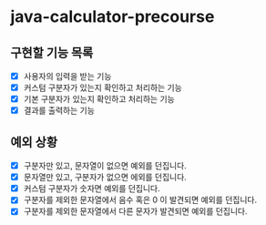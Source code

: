 # java-calculator-precourse

## 구현할 기능 목록

- [x] 사용자의 입력을 받는 기능
- [x] 커스텀 구분자가 있는지 확인하고 처리하는 기능
- [x] 기본 구분자가 있는지 확인하고 처리하는 기능
- [x] 결과를 출력하는 기능

## 예외 상황

- [x] 구분자만 있고, 문자열이 없으면 예외를 던집니다.
- [x] 문자열만 있고, 구분자가 없으면 에외를 던집니다.
- [x] 커스텀 구분자가 숫자면 예외를 던집니다.
- [x] 구분자를 제외한 문자열에서 음수 혹은 0 이 발견되면 예외를 던집니다.
- [x] 구분자를 제외한 문자열에서 다른 문자가 발견되면 예외를 던집니다.